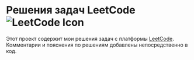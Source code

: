 # Решения задач LeetCode ![LeetCode Icon](https://leetcode.com/favicon-32x32.png)

Этот проект содержит мои решения задач с платформы  [LeetCode](https://leetcode.com/). Комментарии и пояснения по решениям добавлены непосредственно в код.
